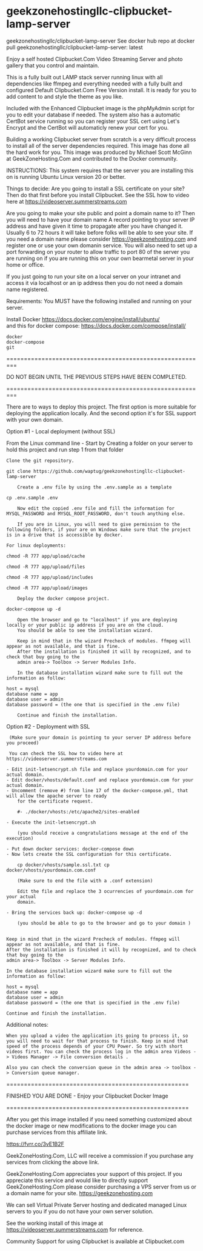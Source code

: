 # geekzonehostingllc-clipbucket-lamp-server
geekzonehostingllc/clipbucket-lamp-server
See docker hub repo at docker pull geekzonehostingllc/clipbucket-lamp-server: latest

Enjoy a self hosted Clipbucket.Com Video Streaming Server and photo gallery that you control and maintain.

This is a fully built out LAMP stack server running linux with all dependencies like ffmpeg and everything needed with a fully built and configured Default Clipbucket.Com Free Version install. It is ready for you to add content to and style the theme as you like.

Included with the Enhanced Clipbucket image is the phpMyAdmin script for you to edit your database if needed. The system also has a automatic CertBot service running so you can register your SSL cert using Let's Encrypt and the CertBot will automaticly renew your cert for you.

Building a working Clipbucket server from scratch is a very difficult process to install all of the server dependencies required. This image has done all the hard work for you. This image was produced by Michael Scott McGinn at GeekZoneHosting.Com and contributed to the Docker community.


INSTRUCTIONS:
This system requires that the server you are installing this on is running Ubuntu Linux version 20 or better.

Things to decide: Are you going to install a SSL certificate on your site? Then do that first before you install Clipbucket.
See the SSL how to video here at https://videoserver.summerstreams.com

Are you going to make your site public and point a domain name to it? Then you will need to have your domain name A record pointing to your server IP address
and have given it time to propagate after you have changed it. Usually 6 to 72 hours it will take before folks will be able to see your site.
If you need a domain name please consider https://geekzonehosting.com and register one or use your own domanin service.
You will also need to set up a port forwarding on your router to allow traffic to port 80 of the server you are running on if you are running this on your own 
bearmetal server in your home or office.

If you just going to run your site on a local server on your intranet and access it via localhost or an ip address then you do not need a domain name registered.

Requirements: You MUST have the following installed and running on your server.

Install Docker https://docs.docker.com/engine/install/ubuntu/     
and this for docker compose:  https://docs.docker.com/compose/install/

    docker
    docker-compose
    git

=========================================================

DO NOT BEGIN UNTIL THE PREVIOUS STEPS HAVE BEEN COMPLETED.

=========================================================

There are to ways to deploy this project. The first option is more suitable
for deploying the application locally. And the second option it's for
SSL support with your own domain.


Option  #1 - Local deployment (without SSL)

From the Linux command line - Start by Creating a folder on your server to hold this project and run step 1 from that folder

    Clone the git repository.

    git clone https://github.com/waptug/geekzonehostingllc-clipbucket-lamp-server

        Create a .env file by using the .env.sample as a template

    cp .env.sample .env

        Now edit the copied .env file and fill the information for MYSQL_PASSWORD and MYSQL_ROOT_PASSWORD, don't touch anything else.

        If you are in Linux, you will need to give permission to the following folders, if your are on Windows make sure that the project is in a drive that is accessible by docker.

    For linux deployments:

    chmod -R 777 app/upload/cache

    chmod -R 777 app/upload/files

    chmod -R 777 app/upload/includes

    chmod -R 777 app/upload/images

        Deploy the docker compose project.

    docker-compose up -d

        Open the browser and go to "localhost" if you are deploying locally or your public ip address if you are on the cloud. 
        You should be able to see the installation wizard.

        Keep in mind that in the wizard Precheck of modules. ffmpeg will appear as not available, and that is fine. 
        After the installation is finished it will by recognized, and to check that buy going to the 
        admin area-> Toolbox -> Server Modules Info.

        In the database installation wizard make sure to fill out the information as follow:

    host = mysql 
    database name = app 
    database user = admin 
    database password = (the one that is specified in the .env file)

        Continue and finish the installation.


Option #2 - Deployment with SSL

     (Make sure your domain is pointing to your server IP address before you proceed)

     You can check the SSL how to video here at https://videoserver.summerstreams.com

    - Edit init-letsencrypt.sh file and replace yourdomain.com for your actual domain.
    - Edit docker/vhosts/default.conf and replace yourdomain.com for your actual domain.
    - Uncomment (remove #) from line 17 of the docker-compose.yml, that will allow the apache server to ready
        for the certificate request.

        #- ./docker/vhosts:/etc/apache2/sites-enabled

    - Execute the init-letsencrypt.sh  
    
        (you should receive a congratulations message at the end of the execution)
        
    - Put down docker services: docker-compose down
    - Now lets create the SSL configuration for this certificate.

        cp docker/vhosts/sample.ssl.txt cp docker/vhosts/yourdomain.com.conf

        (Make sure to end the file with a .conf extension)

        Edit the file and replace the 3 ocurrencies of yourdomain.com for your actual
        domain.

    - Bring the services back up: docker-compose up -d

        (you should be able to go to the browser and go to your domain )


    Keep in mind that in the wizard Precheck of modules. ffmpeg will appear as not available, and that is fine. 
    After the installation is finished it will by recognized, and to check that buy going to the 
    admin area-> Toolbox -> Server Modules Info.

    In the database installation wizard make sure to fill out the information as follow:

    host = mysql 
    database name = app 
    database user = admin 
    database password = (the one that is specified in the .env file)

    Continue and finish the installation.


Additional notes:

    When you upload a video the application its going to process it, so you will need to wait for that process to finish. Keep in mind that speed of the process depends of your CPU Power. So try with short videos first. You can check the process log in the admin area Videos -> Videos Manager -> File conversion details .

    Also you can check the conversion queue in the admin area -> toolbox -> Conversion queue manager.

====================================================

FINISHED YOU ARE DONE - Enjoy your Clipbucket Docker Image

====================================================

After you get this image installed if you need something customized about the docker image or new modifications to the docker image you can purchase services from this affiliate link.

https://fvrr.co/3vE1B2F

GeekZoneHosting.Com, LLC will receive a commission if you purchase any services from clicking the above link.

GeekZoneHosting.Com appreciates your support of this project. If you appreciate this service and would like to directly support GeekZoneHosting.Com please consider purchasing a VPS server from us or a domain name for your site. https://geekzonehosting.com

We can sell Virtual Private Server hosting and dedicated managed Linux servers to you if you do not have your own server solution.

See the working install of this image at https://videoserver.summerstreams.com for reference.

Community Support for using Clipbucket is available at Clipbucket.com
